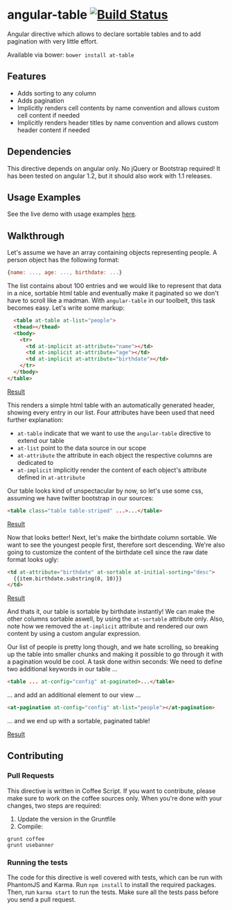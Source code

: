 # angular-table [![Build Status](https://travis-ci.org/samu/angular-table.png?branch=master)](https://travis-ci.org/samu/angular-table)

Angular directive which allows to declare sortable tables and to add
pagination with very little effort.

Available via bower: `bower install at-table`

## Features
  * Adds sorting to any column
  * Adds pagination
  * Implicitly renders cell contents by name convention and allows custom cell content if needed
  * Implicitly renders header titles by name convention and allows custom header content if needed

## Dependencies
This directive depends on angular only. No jQuery or Bootstrap required! It has been
tested on angular 1.2, but it should also work with 1.1 releases.

## Usage Examples
See the live demo with usage examples [here](http://samu.github.io/angular-table/examples/examples.html).

## Walkthrough
Let's assume we have an array containing objects representing people. A person object has the
following format:

```javascript
{name: ..., age: ..., birthdate: ...}
```

The list contains about 100 entries and we would like to represent that data in a nice, sortable
html table and eventually make it paginated so we don't have to scroll like a madman. With
`angular-table` in our toolbelt, this task becomes easy. Let's write some markup:

```html
  <table at-table at-list="people">
  <thead></thead>
  <tbody>
    <tr>
      <td at-implicit at-attribute="name"></td>
      <td at-implicit at-attribute="age"></td>
      <td at-implicit at-attribute="birthdate"></td>
    </tr>
  </tbody>
</table>
```
[Result](http://samu.github.io/angular-table/walkthrough/1.html)

This renders a simple html table with an automatically generated header, showing every entry in
our list. Four attributes have been used that need further explanation:

  * `at-table` indicate that we want to use the `angular-table` directive to extend
  our table
  * `at-list` point to the data source in our scope
  * `at-attribute` the attribute in each object the respective columns are dedicated to
  * `at-implicit` implicitly render the content of each object's attribute defined in `at-attribute`

Our table looks kind of unspectacular by now, so let's use some css, assuming we have twitter
bootstrap in our sources:

```html
<table class="table table-striped" ...>...</table>
```
[Result](http://samu.github.io/angular-table/walkthrough/2.html)

Now that looks better! Next, let's make the birthdate column sortable. We want to see the
youngest people first, therefore sort descending. We're also going to customize the content
of the birthdate cell since the raw date format looks ugly:

```html
<td at-attribute="birthdate" at-sortable at-initial-sorting="desc">
  {{item.birthdate.substring(0, 10)}}
</td>
```
[Result](http://samu.github.io/angular-table/walkthrough/3.html)

And thats it, our table is sortable by birthdate instantly! We can make the other columns
sortable aswell, by using the `at-sortable` attribute only. Also, note how we removed the
`at-implicit` attribute and rendered our own content by using a custom angular expression.

Our list of people is pretty long though, and we hate scrolling, so breaking up the table into
smaller chunks and making it possible to go through it with a pagination would be cool. A task
done within seconds: We need to define two additional keywords in our table ...

```html
<table ... at-config="config" at-paginated>...</table>
```

... and add an additional element to our view ...

```html
<at-pagination at-config="config" at-list="people"></at-pagination>
```

... and we end up with a sortable, paginated table!

[Result](http://samu.github.io/angular-table/walkthrough/4.html)

## Contributing
### Pull Requests
This directive is written in Coffee Script. If you want to contribute, please make sure to
work on the coffee sources only. When you're done with your changes, two steps are required:

1. Update the version in the Gruntfile
2. Compile:
```
grunt coffee
grunt usebanner
```

### Running the tests
The code for this directive is well covered with tests, which can be run with PhantomJS and
Karma. Run `npm install` to install the required packages. Then, run `karma start` to run
the tests. Make sure all the tests pass before you send a pull request.
